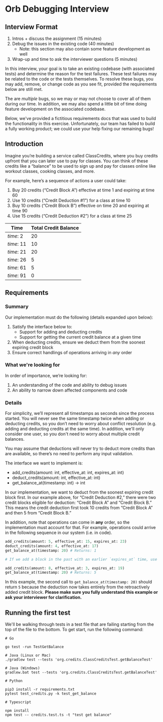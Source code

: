 # Orb Debugging Interview

## Interview Format

1. Intros + discuss the assignment (15 minutes)
2. Debug the issues in the existing code (40 minutes)
   - Note: this section may also contain some feature development as well
3. Wrap-up and time to ask the interviewer questions (5 minutes)

In this interview, your goal is to take an existing codebase (with associated tests) and determine the reason for the test failures.
These test failures may be related to the code or the tests themselves.
To resolve these bugs, you may add, remove, or change code as you see fit, provided the requirements below are still met.

The are _multiple_ bugs, so we may or may not choose to cover all of them during our time.
In addition, we may also spend a little bit of time doing feature development on the associated codebase.

Below, we've provided a fictitious requirements docs that was used to build the functionality in this exercise.
Unfortunately, our team has failed to build a fully working product; we could use your help fixing our remaining bugs!

## Introduction

Imagine you’re building a service called ClassCredits, where you buy credits upfront that you can later use to pay for classes.
You can think of these credits like a “balance” to be used to sign up and pay for classes online like workout classes, cooking classes, and more.

For example, here’s a sequence of actions a user could take:

1. Buy 20 credits (“Credit Block A”) effective at time 1 and expiring at time 60
2. Use 10 credits (“Credit Deduction #1”) for a class at time 10
3. Buy 10 credits (“Credit Block B”) effective on time 20 and expiring at time 90
4. Use 15 credits (“Credit Deduction #2”) for a class at time 25

| Time       | Total Credit Balance |
| ---------- | -------------------- |
| _time_: 2  | 20                   |
| _time_: 11 | 10                   |
| _time_: 21 | 20                   |
| _time_: 26 | 5                    |
| _time_: 61 | 5                    |
| _time_: 91 | 0                    |

## Requirements

### Summary

Our implementation must do the following (details expanded upon below):

1. Satisfy the interface below to:
   - Support for adding and deducting credits
   - Support for getting the current credit balance at a given time
2. When deducting credits, ensure we deduct them from the soonest expiring credit block
3. Ensure correct handlings of operations arriving in _any_ order

### What we're looking for

In order of importance, we’re looking for:

1. An understanding of the code and ability to debug issues
2. An ability to narrow down affected components and code

### Details

For simplicity, we’ll represent all timestamps as seconds since the process started.
You will never see the same timestamp twice when adding or deducting credits, so you don’t need to worry about conflict resolution (e.g. adding and deducting credits at the same time).
In addition, we'll only consider one user, so you don't need to worry about multiple credit balances.

You may assume that deductions will never try to deduct more credits than are available, so there’s no need to perform any input validation.

The interface we want to implement is:

- add_credits(amount: int, effective_at: int, expires_at: int)
- deduct_credits(amount: int, effective_at: int)
- get_balance_at(timestamp: int) -> int

In our implementation, we want to deduct from the soonest expiring credit block first.
In our example above, for “Credit Deduction #2,” there were two credit blocks eligible for deduction: “Credit Block A” and “Credit Block B.”
This means the credit deduction first took 10 credits from “Credit Block A” and then 5 from “Credit Block B.”

In addition, note that operations can come in **any** order, so the implementation must account for that. For example, operations could arrive in the following sequence in our system (i.e. in code).

```python
add_credits(amount: 5, effective_at: 15, expires_at: 23)
deduct_credits(amount: 4, effective_at: 17)
get_balance_at(timestamp: 20) # Returns: 1

# If we add a block in the past with an earlier `expires_at` time, use it instead

add_credits(amount: 8, effective_at: 3, expires_at: 19)
get_balance_at(timestamp: 20) # Returns: 5
```

In this example, the second call to `get_balance_at(timestamp: 20)` should return `5` because the deduction now takes entirely from the retroactively added credit block.
**Please make sure you fully understand this example or ask your interviewer for clarification.**

## Running the first test

We'll be walking through tests in a test file that are failing starting from the top of the file to the bottom.
To get start, run the following command:

```terminal
# Go

go test -run TestGetBalance

# Java (Linux or Mac)
./gradlew test --tests 'org.credits.ClassCreditsTest.getBalanceTest'

# Java (Windows)
gradlew.bat test --tests 'org.credits.ClassCreditsTest.getBalanceTest'

# Python

pip3 install -r requirements.txt
pytest test_credits.py -k test_get_balance

# Typescript

npm install
npm test -- credits.test.ts -t "test get balance"
```
